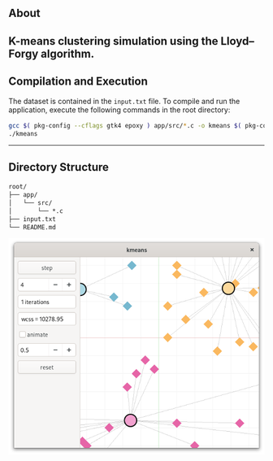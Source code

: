 
## About
K-means clustering simulation using the Lloyd–Forgy algorithm.
---
## Compilation and Execution
The dataset is contained in the `input.txt` file. To compile and run the application, execute the following commands in the root directory:
```bash
gcc $( pkg-config --cflags gtk4 epoxy ) app/src/*.c -o kmeans $( pkg-config --libs gtk4 epoxy ) -lm
./kmeans
```
---
## Directory Structure
```
root/
├── app/
│   └── src/
│       └── *.c
├── input.txt
└── README.md
```
![Alt text](./kmeans.png)
